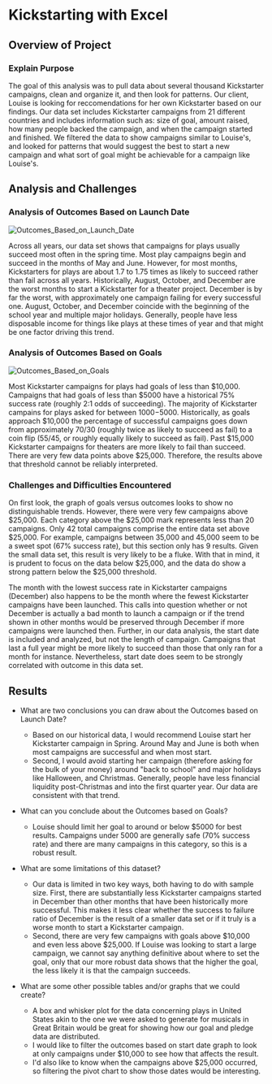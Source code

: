 # Kickstarting with Excel
## Overview of Project
### Explain Purpose
The goal of this analysis was to pull data about several thousand Kickstarter campaigns, clean and organize it, and then look for patterns. Our client, Louise is looking for reccomendations for her own Kickstarter based on our findings. Our data set includes Kickstarter campaigns from 21 different countries and includes information such as: size of goal, amount raised, how many people backed the campaign, and when the campaign started and finished. We filtered the data to show campaigns similar to Louise's, and looked for patterns that would suggest the best to start a new campaign and what sort of goal might be achievable for a campaign like Louise's.

## Analysis and Challenges
### Analysis of Outcomes Based on Launch Date
![Outcomes_Based_on_Launch_Date](resources\Theater_Outcomes_vs_Launch.png)

Across all years, our data set shows that campaigns for plays usually succeed most often in the spring time. Most play campaigns begin and succeed in the months of May and June. However, for most months, Kickstarters for plays are about 1.7 to 1.75 times as likely to succeed rather than fail across all years. Historically, August, October, and December are the worst months to start a Kickstarter for a theater project. December is by far the worst, with approximately one campaign failing for every successful one. August, October, and December coincide with the beginning of the school year and multiple major holidays. Generally, people have less disposable income for things like plays at these times of year and that might be one factor driving this trend.

### Analysis of Outcomes Based on Goals
![Outcomes_Based_on_Goals](resources\Outcomes_vs_Goals.png)

Most Kickstarter campaigns for plays had goals of less than $10,000. Campaigns that had goals of less than $5000 have a historical 75% success rate (roughly 2:1 odds of succeeding). The majority of Kickstarter campains for plays asked for between $1000-$5000. Historically, as goals approach $10,000 the percentage of successful campaigns goes down from approximately 70/30 (roughly twice as likely to succeed as fail) to a coin flip (55/45, or roughly equally likely to succeed as fail). Past $15,000 Kickstarter campaigns for theaters are more likely to fail than succeed. There are very few data points above $25,000. Therefore, the results above that threshold cannot be reliably interpreted.

### Challenges and Difficulties Encountered
On first look, the graph of goals versus outcomes looks to show no distinguishable trends. However, there were very few campaigns above $25,000. Each category above the $25,000 mark represents less than 20 campaigns. Only 42 total campaigns comprise the entire data set above $25,000. For example, campaigns between 35,000 and 45,000 seem to be a sweet spot (67% success rate), but this section only has 9 results. Given the small data set, this result is very likely to be a fluke. With that in mind, it is prudent to focus on the data below $25,000, and the data do show a strong pattern below the $25,000 threshold.

The month with the lowest success rate in Kickstarter campaigns (December) also happens to be the month where the fewest Kickstarter campaigns have been launched. This calls into question whether or not December is actually a bad month to launch a campaign or if the trend shown in other months would be preserved through December if more campaigns were launched then. Further, in our data analysis, the start date is included and analyzed, but not the length of campaign. Campaigns that last a full year might be more likely to succeed than those that only ran for a month for instance. Nevertheless, start date does seem to be strongly correlated with outcome in this data set.

## Results
- What are two conclusions you can draw about the Outcomes based on Launch Date?
    - Based on our historical data, I would recommend Louise start her Kickstarter campaign in Spring. Around May and June is both when most campaigns are successful and when most start. 
    - Second, I would avoid starting her campaign (therefore asking for the bulk of your money) around "back to school" and major holidays like Halloween, and Christmas. Generally, people have less financial liquidity post-Christmas and into the first quarter year. Our data are consistent with that trend.

- What can you conclude about the Outcomes based on Goals?
    - Louise should limit her goal to around or below $5000 for best results. Campaigns under 5000 are generally safe (70% success rate) and there are many campaigns in this category, so this is a robust result.

- What are some limitations of this dataset?
    - Our data is limited in two key ways, both having to do with sample size. First, there are substantially less Kickstarter campaigns started in December than other months that have been historically more successful. This makes it less clear whether the success to failure ratio of December is the result of a smaller data set or if it truly is a worse month to start a Kickstarter campaign. 
    - Second, there are very few campaigns with goals above $10,000 and even less above $25,000. If Louise was looking to start a large campaign, we cannot say anything definitive about where to set the goal, only that our more robust data shows that the higher the goal, the less likely it is that the campaign succeeds.

- What are some other possible tables and/or graphs that we could create?
    - A box and whisker plot for the data concerning plays in United States akin to the one we were asked to generate for musicals in Great Britain would be great for showing how our goal and pledge data are distributed. 
    - I would like to filter the outcomes based on start date graph to look at only campaigns under $10,000 to see how that affects the result. 
    - I'd also like to know when the campaigns above $25,000 occurred, so filtering the pivot chart to show those dates would be interesting.